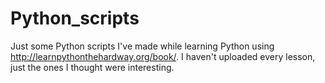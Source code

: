 # Python_scripts
Just some Python scripts I've made while learning Python using http://learnpythonthehardway.org/book/.
I haven't uploaded every lesson, just the ones I thought were interesting.
